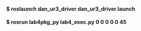 #### $ roslaunch dan_ur3_driver dan_ur3_driver.launch  

#### $ rosrun lab4pkg_py lab4_exec.py 0 0 0 0 0 45


